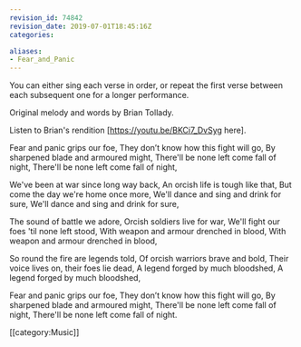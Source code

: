 ```yaml
---
revision_id: 74842
revision_date: 2019-07-01T18:45:16Z
categories:

aliases:
- Fear_and_Panic
---
```


You can either sing each verse in order, or repeat the first verse between each subsequent one for a longer performance.

Original melody and words by Brian Tollady.

Listen to Brian's rendition [https://youtu.be/BKCi7_DvSyg here].


Fear and panic grips our foe,
They don’t know how this fight will go,
By sharpened blade and armoured might,
There'll be none left come fall of night,
There'll be none left come fall of night,

We've been at war since long way back,
An orcish life is tough like that,
But come the day we're home once more,
We'll dance and sing and drink for sure,
We'll dance and sing and drink for sure,

The sound of battle we adore,
Orcish soldiers live for war,
We'll fight our foes 'til none left stood,
With weapon and armour drenched in blood,
With weapon and armour drenched in blood,

So round the fire are legends told,
Of orcish warriors brave and bold,
Their voice lives on, their foes lie dead,
A legend forged by much bloodshed,
A legend forged by much bloodshed,

Fear and panic grips our foe,
They don’t know how this fight will go,
By sharpened blade and armoured might,
There'll be none left come fall of night,
There'll be none left come fall of night.

[[category:Music]]